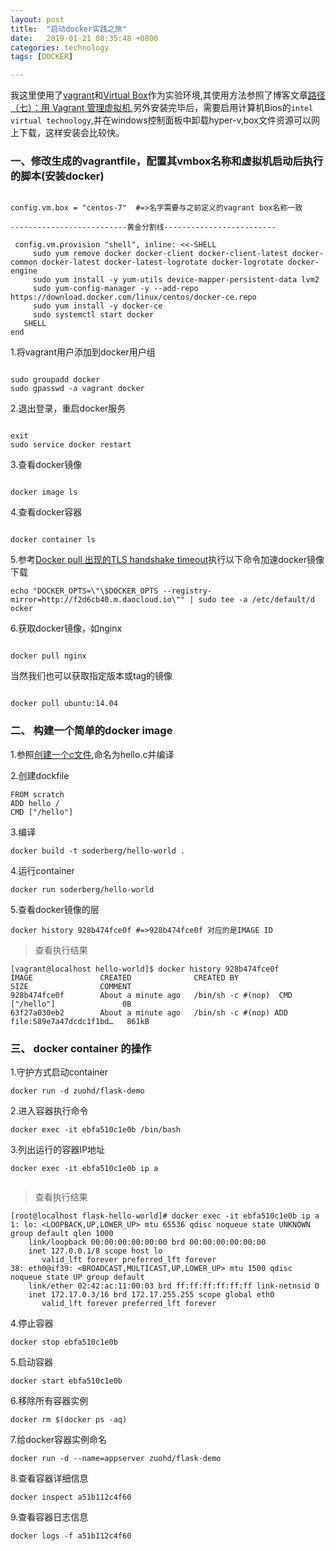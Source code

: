 ```yaml
---
layout: post
title:  "启动docker实践之旅"
date:   2019-01-21 08:35:48 +0800
categories: technology
tags: [DOCKER]

---
```

我这里使用了[vagrant][vagrant-link]和[Virtual Box][VirtualBox-link]作为实验环境,其使用方法参照了博客文章[路径（七）：用 Vagrant 管理虚拟机][use-vagrant],另外安装完毕后，需要启用计算机Bios的`intel virtual technology`,并在windows控制面板中卸载hyper-v,box文件资源可以网上下载，这样安装会比较快。

### 一、修改生成的vagrantfile，配置其vmbox名称和虚拟机启动后执行的脚本(安装docker)

``` vagrantfile

config.vm.box = "centos-7"  #=>名字需要与之前定义的vagrant box名称一致

--------------------------黄金分割线-------------------------

 config.vm.provision "shell", inline: <<-SHELL
     sudo yum remove docker docker-client docker-client-latest docker-common docker-latest docker-latest-logrotate docker-logrotate docker-engine
	 sudo yum install -y yum-utils device-mapper-persistent-data lvm2
	 sudo yum-config-manager -y --add-repo https://download.docker.com/linux/centos/docker-ce.repo
	 sudo yum install -y docker-ce
	 sudo systemctl start docker
   SHELL
end
```
1.将vagrant用户添加到docker用户组

``` shell

sudo groupadd docker
sudo gpasswd -a vagrant docker

```

2.退出登录，重启docker服务

``` shell

exit
sudo service docker restart

```
3.查看docker镜像

``` shell

docker image ls

```
4.查看docker容器
``` shell

docker container ls

```
5.参考[Docker pull 出现的TLS handshake timeout][docker-pull-tls-handshake-timeout]执行以下命令加速docker镜像下载

``` shell
echo "DOCKER_OPTS=\"\$DOCKER_OPTS --registry-mirror=http://f2d6cb40.m.daocloud.io\"" | sudo tee -a /etc/default/d
ocker
```

6.获取docker镜像，如nginx
``` shell

docker pull nginx

```

当然我们也可以获取指定版本或tag的镜像

``` shell

docker pull ubuntu:14.04 

```
### 二、 构建一个简单的docker image
1.参照[创建一个c文件][C-compile-process],命名为hello.c并编译


2.创建dockfile
``` dockfile
FROM scratch
ADD hello /
CMD ["/hello"]
```
3.编译
``` shell
docker build -t soderberg/hello-world .
```
4.运行container
``` shell
docker run soderberg/hello-world
```
5.查看docker镜像的层
```shell
docker history 928b474fce0f #=>928b474fce0f 对应的是IMAGE ID
```
>查看执行结果

``` output
[vagrant@localhost hello-world]$ docker history 928b474fce0f
IMAGE               CREATED              CREATED BY                                      SIZE                COMMENT
928b474fce0f        About a minute ago   /bin/sh -c #(nop)  CMD ["/hello"]               0B
63f27a030eb2        About a minute ago   /bin/sh -c #(nop) ADD file:589e7a47dcdc1f1bd…   861kB
```
### 三、 docker container 的操作
1.守护方式启动container

```shell
docker run -d zuohd/flask-demo
```
2.进入容器执行命令

``` shell
docker exec -it ebfa510c1e0b /bin/bash
```
3.列出运行的容器IP地址
``` shell
docker exec -it ebfa510c1e0b ip a
 
```
>查看执行结果

``` output
[root@localhost flask-hello-world]# docker exec -it ebfa510c1e0b ip a
1: lo: <LOOPBACK,UP,LOWER_UP> mtu 65536 qdisc noqueue state UNKNOWN group default qlen 1000
    link/loopback 00:00:00:00:00:00 brd 00:00:00:00:00:00
    inet 127.0.0.1/8 scope host lo
       valid_lft forever preferred_lft forever
38: eth0@if39: <BROADCAST,MULTICAST,UP,LOWER_UP> mtu 1500 qdisc noqueue state UP group default 
    link/ether 02:42:ac:11:00:03 brd ff:ff:ff:ff:ff:ff link-netnsid 0
    inet 172.17.0.3/16 brd 172.17.255.255 scope global eth0
       valid_lft forever preferred_lft forever
```
4.停止容器

``` shell
docker stop ebfa510c1e0b
```
5.启动容器
``` shell
docker start ebfa510c1e0b
```
6.移除所有容器实例
``` shell
docker rm $(docker ps -aq)
```
7.给docker容器实例命名
``` shell
docker run -d --name=appserver zuohd/flask-demo
```
8.查看容器详细信息
``` shell
docker inspect a51b112c4f60
``` 
9.查看容器日志信息
``` shell
docker logs -f a51b112c4f60
``` 

[vagrant-link]:https://www.vagrantup.com/
[VirtualBox-link]:https://www.virtualbox.org/
[use-vagrant]:https://ninghao.net/blog/2077
[docker-pull-tls-handshake-timeout]:https://blog.kelu.org/tech/2017/02/08/docker-pull-tls-handshake-timeout.html
[C-compile-process]:https://zuohd.github.io/programming/2017/07/11/C-compile-process.html

